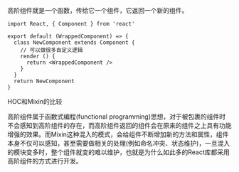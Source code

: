 
高阶组件就是一个函数，传给它一个组件，它返回一个新的组件。

```
import React, { Component } from 'react'

export default (WrappedComponent) => {
  class NewComponent extends Component {
    // 可以做很多自定义逻辑
    render () {
      return <WrappedComponent />
    }
  }
  return NewComponent
}
```

HOC和Mixin的比较

高阶组件属于函数式编程(functional programming)思想，对于被包裹的组件时不会感知到高阶组件的存在，而高阶组件返回的组件会在原来的组件之上具有功能增强的效果。而Mixin这种混入的模式，会给组件不断增加新的方法和属性，组件本身不仅可以感知，甚至需要做相关的处理(例如命名冲突、状态维护)，一旦混入的模块变多时，整个组件就变的难以维护，也就是为什么如此多的React库都采用高阶组件的方式进行开发。

